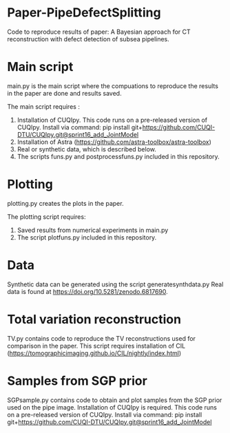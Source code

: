 # Paper-PipeDefectSplitting
Code to reproduce results of paper: A Bayesian approach for CT reconstruction with defect detection of subsea pipelines.

# Main script
main.py is the main script where the compuations to reproduce the results in the paper are done and results saved.

The main script requires :
1) Installation of CUQIpy. This code runs on a pre-released version of CUQIpy. Install via command: pip install git+https://github.com/CUQI-DTU/CUQIpy.git@sprint16_add_JointModel 
2) Installation of Astra (https://github.com/astra-toolbox/astra-toolbox) 
3) Real or synthetic data, which is described below. 
4) The scripts funs.py and postprocessfuns.py included in this repository.

# Plotting
plotting.py creates the plots in the paper. 

The plotting script requires:
1) Saved results from numerical experiments in main.py
2) The script plotfuns.py included in this repository.

# Data
Synthetic data can be generated using the script generatesynthdata.py
Real data is found at https://doi.org/10.5281/zenodo.6817690.

# Total variation reconstruction
TV.py contains code to reproduce the TV reconstructions used for comparison in the paper. 
This script requires installation of CIL (https://tomographicimaging.github.io/CIL/nightly/index.html)

# Samples from SGP prior
SGPsample.py contains code to obtain and plot samples from the SGP prior used on the pipe image.
Installation of CUQIpy is required. This code runs on a pre-released version of CUQIpy. Install via command: pip install git+https://github.com/CUQI-DTU/CUQIpy.git@sprint16_add_JointModel 
